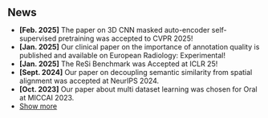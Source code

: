 <h1 id="news"></h1>

<h2 style="margin: 60px 0px 10px;">News</h2>

<ul>
  <li><strong>[Feb. 2025]</strong> The paper on 3D CNN masked auto-encoder self-supervised pretraining was accepted to CVPR 2025!</li>
  <li><strong>[Jan. 2025]</strong> Our clinical paper on the importance of annotation quality is published and available on European Radiology: Experimental!</li>
  <li><strong>[Jan. 2025]</strong> The ReSi Benchmark was Accepted at ICLR 25!</li>
  <li><strong>[Sept. 2024]</strong> Our paper on decoupling semantic similarity from spatial alignment was accepted at NeurIPS 2024.</li>
  <li><strong>[Oct. 2023]</strong> Our paper about multi dataset learning was chosen for Oral at MICCAI 2023.</li>
  <li> <a href="javascript:toggle_vis('newsmore')">Show more</a> </li>
  <div id="newsmore" style="display:none">
    <ul>
      <li><strong>[Oct. 2023]</strong> My student Jonathan Deissler & I won the LNQ MICCAI 2023 challenge.</li>
      <li><strong>[Jul. 2023]</strong> Our paper about representation recycling was accepted to WACV 2024 early.</li>
      <li><strong>[Jul. 2023]</strong> Our paper about modeling COPD detection as OOD problem was accepted to MICCAI 2023.</li>
      <li><strong>[Jul. 2023]</strong> Our paper about multi dataset learning was accepted to MICCAI 2023.</li>
      <li><strong>[Jul. 2023]</strong> I'll be holding two orals at the BVM workshop 2022 about Brain Metastasis segmentation and our AMOS2022 solution.</li>
      <li><strong>[Jun. 2023]</strong> Our workshop paper about learning diverse representation was accepted at SCIS 2023.</li>
      <li><strong>[Apr. 2023]</strong> Within a day we wrote a quick evaluation of <a href="https://arxiv.org/abs/2304.02643" target="_blank"> Meta's SAM</a> for a MIDL short paper.</li>
      <li><strong>[Feb. 2023]</strong> I joined the <a href="https://heidelberg.ai" target="_blank"> Heidelberg AI</a> organizing team.</li>
      <li><strong>[Oct. 2022]</strong> Fabian Isensee, Constantin Ulrich and I won the AMOS2022 MICCAI challenge.</li>
      <li><strong>[Feb. 2022]</strong> Two colleagues and I won the "AI-HERO Hackathon for Energy-Efficient AI". </li>
    </ul>
  </div>
</ul>
